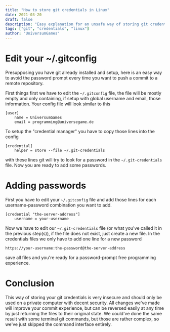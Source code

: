 ```yaml
---
title: "How to store git credentials in Linux"
date: 2021-03-20
draft: false
description: "Easy explanation for an unsafe way of storing git credentials and avoid password prompt"
tags: ["git", "credentials", "linux"]
author: "UniversumGames"
---
```


# Edit your ~/.gitconfig

Presupposing you have git already installed and setup, here is an easy way to avoid the password prompt every time you want to push a commit to a remote repository.

First things first we have to edit the `~/.gitconfig` file, the file will be mostly empty and only containing, if setup with global username and email, those information. Your config file will look similar to this

```
[user]
	name = UniversumGames
	email = programming@universegame.de
```

To setup the "credential manager" you have to copy those lines into the config

```
[credential]
	helper = store --file ~/.git-credentials
```

with these lines git will try to look for a password in the `~/.git-credentials` file. Now you are ready to add some passwords.

# Adding passwords

First you have to edit your `~/.gitconfig` file and add those lines for each username-password combination you want to add.

```
[credential "the-server-address"]
	username = your-username
```

Now we have to edit our `~/.git-credentials` file (or what you've called it in the previous step(s)), if the file does not exist, just create a new file. In the credentials files we only have to add one line for a new password

```
https://your-username:the-password@the-server-address
```

save all files and you're ready for a password-prompt free programming experience.

# Conclusion

This way of storing your git credentials is very insecure and should only be used on a private computer with decent security. All changes we've made will improve your commit experience, but can be reversed easily at any time by just returning the files to their original state. We could've done the same result with some terminal git commands, but those are rather complex, so we've just skipped the command interface entirely.
